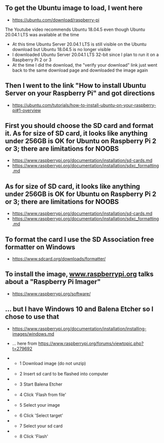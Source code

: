 ## To get the Ubuntu image to load, I went here
- https://ubuntu.com/download/raspberry-pi

The Youtube video recommends Ubuntu 18.04.5 even though Ubuntu 20.04.1 LTS was available at the time
- At this time Ubuntu Server 20.04.1 LTS is still visible on the Ubuntu download but Ubuntu 18.04.5 is no longer visible
- I downloaded Ubuntu Server 20.04.1 LTS 32-bit since I plan to run it on a Raspberry Pi 2 or 3
- At the time I did the download, the "verify your download" link just went back to the same download page and downloaded the image again

## Then I  went to the link "How to install Ubuntu Server on your Raspberry Pi" and got directions
- https://ubuntu.com/tutorials/how-to-install-ubuntu-on-your-raspberry-pi#1-overview

## First you should choose the SD card and format it. As for size of SD card, it looks like anything under 256GB is OK for Ubuntu on Raspberry Pi 2 or 3; there are limitations for NOOBS
- https://www.raspberrypi.org/documentation/installation/sd-cards.md
- https://www.raspberrypi.org/documentation/installation/sdxc_formatting.md
## As for size of SD card, it looks like anything under 256GB is OK for Ubuntu on Raspberry Pi 2 or 3; there are limitations for NOOBS
- https://www.raspberrypi.org/documentation/installation/sd-cards.md
- https://www.raspberrypi.org/documentation/installation/sdxc_formatting.md

## To format the card I use the SD Association free formatter on Windows
- https://www.sdcard.org/downloads/formatter/

## To install the image, www.raspberrypi.org talks about a "Raspberry Pi Imager"
- https://www.raspberrypi.org/software/

## ... but I have Windows 10 and Balena Etcher so I chose to use that
- https://www.raspberrypi.org/documentation/installation/installing-images/windows.md

- ... here from https://www.raspberrypi.org/forums/viewtopic.php?t=279692
- - 1 Download image (do not unzip)
- - 2 Insert sd card to be flashed into computer
- - 3 Start Balena Etcher
- - 4 Click 'Flash from file'
- - 5 Select your image
- - 6 Click 'Select target'
- - 7 Select your sd card
- - 8 Click 'Flash'
